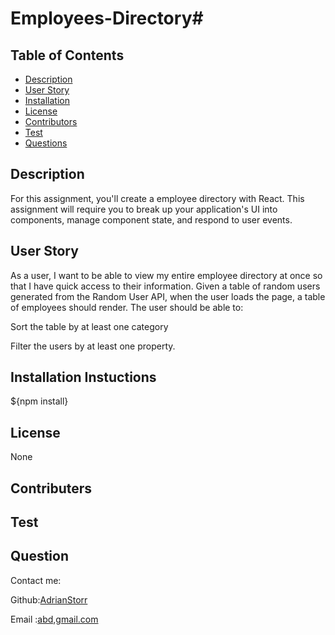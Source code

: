 # Employees-Directory# 


  ## Table of Contents
  *  [Description](#Description)
  *  [User Story](#userStory)
  *  [Installation](#Installation)
  *  [License](#License)
  *  [Contributors](#contributers)
  *  [Test](#Test)
  *  [Questions](#Questions)

  ## Description
  For this assignment, you'll create a employee directory with React. This assignment will require you to break up your application's UI into components, manage component state, and respond to user events.
  
   ## User Story
  As a user, I want to be able to view my entire employee directory at once so that I have quick access to their information.
  Given a table of random users generated from the Random User API, when the user loads the page, a table of employees should render.
The user should be able to:


Sort the table by at least one category


Filter the users by at least one property.
  
  ## Installation Instuctions
  ${npm install}

 

  ## License
  None

  ## Contributers
  

  ## Test
  

  ## Question
  Contact me:

  Github:[AdrianStorr](https://github.com/AdrianStorr)
  
  Email :[abd,gmail.com](https://github.com/AdrianStorr)

